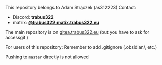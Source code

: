 This repository belongs to Adam Strączek (as312223)
Contact:
- Discord: **trabus322**
- matrix: [**@trabus322:matix.trabus322.eu**](https://matrix.to/#/@trabus322:matrix.trabus322.eu)

The main repository is on [gitea.trabus322.eu](https://gitea.trabus322.eu/trabus322/polslObsidian) (but you have to ask for accessgit )

For users of this repository:
Remember to add .gitignore (.obsidian/, etc.)

Pushing to `master` directly is not allowed